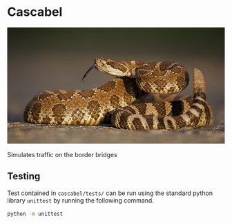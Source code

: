 # Cascabel

![alt text](https://github.com/gavargas22/Cascabel/raw/master/cascabel.jpg "Cascabel")

Simulates traffic on the border bridges

## Testing

Test contained in ```cascabel/tests/``` can be run using the standard python library ```unittest``` by running the following command.

```bash
python -m unittest
```